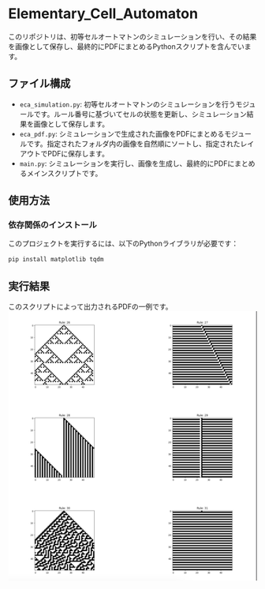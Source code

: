 # Elementary_Cell_Automaton
このリポジトリは、初等セルオートマトンのシミュレーションを行い、その結果を画像として保存し、最終的にPDFにまとめるPythonスクリプトを含んでいます。

## ファイル構成

- `eca_simulation.py`: 初等セルオートマトンのシミュレーションを行うモジュールです。ルール番号に基づいてセルの状態を更新し、シミュレーション結果を画像として保存します。
- `eca_pdf.py`: シミュレーションで生成された画像をPDFにまとめるモジュールです。指定されたフォルダ内の画像を自然順にソートし、指定されたレイアウトでPDFに保存します。
- `main.py`: シミュレーションを実行し、画像を生成し、最終的にPDFにまとめるメインスクリプトです。

## 使用方法

### 依存関係のインストール

このプロジェクトを実行するには、以下のPythonライブラリが必要です：

```bash
pip install matplotlib tqdm
```

## 実行結果
このスクリプトによって出力されるPDFの一例です。
![result](Images/image.png)